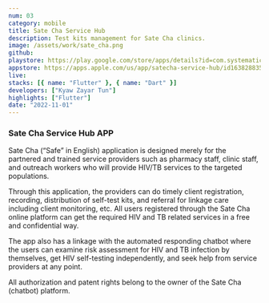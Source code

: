 ```yaml
---
num: 03
category: mobile
title: Sate Cha Service Hub
description: Test kits management for Sate Cha clinics.
image: /assets/work/sate_cha.png
github:
playstore: https://play.google.com/store/apps/details?id=com.systematic.cpi
appstore: https://apps.apple.com/us/app/satecha-service-hub/id1638288355
live:
stacks: [{ name: "Flutter" }, { name: "Dart" }]
developers: ["Kyaw Zayar Tun"]
highlights: ["Flutter"]
date: "2022-11-01"
---
```


<h3>Sate Cha Service Hub APP</h3>

Sate Cha (“Safe” in English) application is designed merely for the partnered and trained service providers such as pharmacy staff, clinic staff, and outreach workers who will provide HIV/TB services to the targeted populations.

Through this application, the providers can do timely client registration, recording, distribution of self-test kits, and referral for linkage care including client monitoring, etc. All users registered through the Sate Cha online platform can get the required HIV and TB related services in a free and confidential way.

The app also has a linkage with the automated responding chatbot where the users can examine risk assessment for HIV and TB infection by themselves, get HIV self-testing independently, and seek help from service providers at any point.

All authorization and patent rights belong to the owner of the Sate Cha (chatbot) platform.
